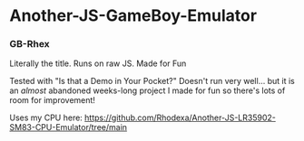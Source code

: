# Another-JS-GameBoy-Emulator
### GB-Rhex
Literally the title. Runs on raw JS. Made for Fun

Tested with "Is that a Demo in Your Pocket?"
Doesn't run very well... but it is an _almost_ abandoned weeks-long project I made for fun so there's lots of room for improvement!

Uses my CPU here: https://github.com/Rhodexa/Another-JS-LR35902-SM83-CPU-Emulator/tree/main

